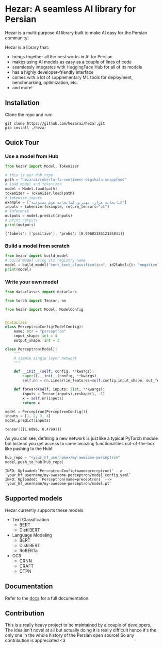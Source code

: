 # Hezar: A seamless AI library for Persian

Hezar is a multi-purpose AI library built to make AI easy for the Persian community!

Hezar is a library that:
- brings together all the best works in AI for Persian
- makes using AI models as easy as a couple of lines of code
- seamlessly integrates with HuggingFace Hub for all of its models
- has a highly developer-friendly interface
- comes with a lot of supplementary ML tools for deployment, benchmarking, optimization, etc.
- and more!

## Installation
Clone the repo and run:
```commandline
git clone https://github.com/hezarai/hezar.git
pip install ./hezar
```

## Quick Tour
### Use a model from Hub
```python
from hezar import Model, Tokenizer

# this is our Hub repo
path = "hezarai/roberta-fa-sentiment-digikala-snappfood"
# load model and tokenizer
model = Model.load(path)
tokenizer = Tokenizer.load(path)
# tokenize inputs
example = ["کتابخانه هزار، بهترین کتابخانه هوش مصنوعیه"]
inputs = tokenizer(example, return_tensors="pt")
# inference
outputs = model.predict(inputs)
# print outputs
print(outputs)
```
```commandline
{'labels': ['positive'], 'probs': [0.9960528612136841]}
```
### Build a model from scratch
```python
from hezar import build_model
# build model using its registry name
model = build_model("bert_text_classification", id2label={0: "negative", 1: "positive"})
print(model)
```
### Write your own model
```python
from dataclasses import dataclass

from torch import Tensor, nn

from hezar import Model, ModelConfig


@dataclass
class PerceptronConfig(ModelConfig):
    name: str = "perceptron"
    input_shape: int = 4
    output_shape: int = 2

class Perceptron(Model):
    """
    A simple single layer network
    """

    def __init__(self, config, **kwargs):
        super().__init__(config, **kwargs)
        self.nn = nn.Linear(in_features=self.config.input_shape, out_features=self.config.output_shape)

    def forward(self, inputs: list, **kwargs):
        inputs = Tensor(inputs).reshape(1, -1)
        x = self.nn(inputs)
        return x

model = Perceptron(PerceptronConfig())
inputs = [1, 2, 3, 4]
model.predict(inputs)
```
```
tensor([[1.6096, 0.4799]])
```
As you can see, defining a new network is just like a typical PyTorch module but instead you get access to some amazing functionalities out-of-the-box like pushing to the Hub!
```python
hub_repo = "<your_hf_username>/my-awesome-perceptron"
model.push_to_hub(hub_repo)
```
```
INFO: Uploaded:`PerceptronConfig(name=preceptron)` --> `your_hf_username/my-awesome-perceptron/model_config.yaml`
INFO: Uploaded: `Perceptron(name=preceptron)` --> `your_hf_username/my-awesome-perceptron/model.pt`
```
## Supported models
Hezar currently supports these models
- Text Classification
  - BERT
  - DistilBERT
- Language Modeling
  - BERT
  - DistilBERT
  - RoBERTa
- OCR
  - CRNN
  - CRAFT
  - CTPN

## Documentation
Refer to the [docs](docs) for a full documentation.

## Contribution
This is a really heavy project to be maintained by a couple of developers. The idea isn't novel at all but actually doing it is really difficult hence it's the only one in the whole history of the Persian open source! So any contribution is appreciated <3 
